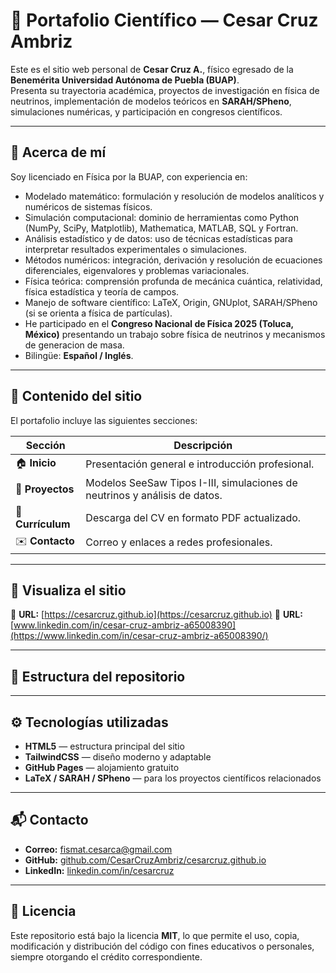 # 🌌 Portafolio Científico — Cesar Cruz Ambriz

Este es el sitio web personal de **Cesar Cruz A.**, físico egresado de la **Benemérita Universidad Autónoma de Puebla (BUAP)**.  
Presenta su trayectoria académica, proyectos de investigación en física de neutrinos, implementación de modelos teóricos en **SARAH/SPheno**, simulaciones numéricas, y participación en congresos científicos.

---

## 🧠 Acerca de mí

Soy licenciado en Física por la BUAP, con experiencia en:
- Modelado matemático: formulación y resolución de modelos analíticos y numéricos de sistemas físicos.
- Simulación computacional: dominio de herramientas como Python (NumPy, SciPy, Matplotlib), Mathematica, MATLAB, SQL y Fortran.
- Análisis estadístico y de datos: uso de técnicas estadísticas para interpretar resultados experimentales o simulaciones.
- Métodos numéricos: integración, derivación y resolución de ecuaciones diferenciales, eigenvalores y problemas variacionales.
- Física teórica: comprensión profunda de mecánica cuántica, relatividad, física estadística y teoría de campos.
- Manejo de software científico: LaTeX, Origin, GNUplot, SARAH/SPheno (si se orienta a física de partículas).
- He participado en el **Congreso Nacional de Física 2025 (Toluca, México)** presentando un trabajo sobre física de neutrinos y mecanismos de generacion de masa.
- Bilingüe: **Español / Inglés**.

---

## 🧩 Contenido del sitio

El portafolio incluye las siguientes secciones:

| Sección | Descripción |
|----------|--------------|
| 🏠 **Inicio** | Presentación general e introducción profesional. |
| 🔬 **Proyectos** | Modelos SeeSaw Tipos I-III, simulaciones de neutrinos y análisis de datos. |
| 📄 **Currículum** | Descarga del CV en formato PDF actualizado. |
| ✉️ **Contacto** | Correo y enlaces a redes profesionales. |

---

## 🚀 Visualiza el sitio

📍 **URL:** [https://cesarcruz.github.io](https://cesarcruz.github.io)
📍 **URL:** [www.linkedin.com/in/cesar-cruz-ambriz-a65008390](https://www.linkedin.com/in/cesar-cruz-ambriz-a65008390/)

---

## 🧱 Estructura del repositorio

---

## ⚙️ Tecnologías utilizadas

- **HTML5** — estructura principal del sitio  
- **TailwindCSS** — diseño moderno y adaptable  
- **GitHub Pages** — alojamiento gratuito  
- **LaTeX / SARAH / SPheno** — para los proyectos científicos relacionados  

---

## 📬 Contacto

- **Correo:** fismat.cesarca@gmail.com  
- **GitHub:** [github.com/CesarCruzAmbriz/cesarcruz.github.io](https://github.com/CesarCruzAmbriz/cesarcruz.github.io)  
- **LinkedIn:** [linkedin.com/in/cesarcruz](https://linkedin.com/in/cesarcruz)

---

## 📜 Licencia

Este repositorio está bajo la licencia **MIT**, lo que permite el uso, copia, modificación y distribución del código con fines educativos o personales, siempre otorgando el crédito correspondiente.

